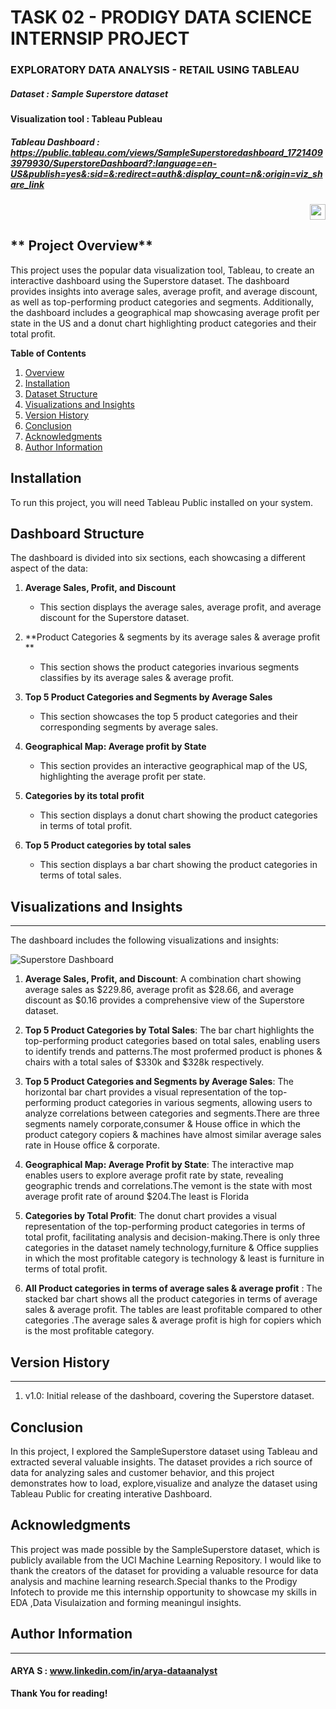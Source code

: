 # TASK 02 - PRODIGY DATA SCIENCE INTERNSIP PROJECT

### EXPLORATORY DATA ANALYSIS - RETAIL USING TABLEAU
##### Dataset : Sample Superstore dataset

#### Visualization tool : Tableau Publeau

##### Tableau Dashboard : https://public.tableau.com/views/SampleSuperstoredashboard_17214093979930/SuperstoreDashboard?:language=en-US&publish=yes&:sid=&:redirect=auth&:display_count=n&:origin=viz_share_link

<div align ="right">
  
  <a href="https://youtu.be/SELeBtSTBe8?si=ftvSpiUZOGmnLmho">
    <img src ="https://img.shields.io/static/v1?message=Youtube&logo=youtube&label=&color=FF0000&logoColor=white&labelColor=&srtle=for-the-badge" height="25" alt="youtube logo" />
  </a>  
</div> 


## ** Project Overview**

This project uses the popular data visualization tool, Tableau, to create an interactive dashboard using the Superstore dataset. The dashboard provides insights into average sales, average profit, and average discount, as well as top-performing product categories and segments. Additionally, the dashboard includes a geographical map showcasing average profit per state in the US and a donut chart highlighting product categories and their total profit.

**Table of Contents**

1. [Overview](#overview)
2. [Installation](#installation)
3. [Dataset Structure](#dataset-structure)
4. [Visualizations and Insights](#visualizations-insights)
5. [Version History](#Version-History)
6. [Conclusion](#conclusion)
7. [Acknowledgments](#acknowledgments)
8. [Author Information](#Author-Information)

## Installation
To run this project, you will need Tableau Public installed on your system.

**Dashboard Structure**
--------------------

The dashboard is divided into six sections, each showcasing a different aspect of the data:

1. **Average Sales, Profit, and Discount**
	* This section displays the average sales, average profit, and average discount for the Superstore dataset.

2. **Product Categories & segments by its  average sales & average profit **
	* This section shows the product categories invarious segments classifies by its average sales & average profit.

3. **Top 5 Product Categories and Segments by Average Sales**
	* This section showcases the top 5 product categories and their corresponding segments by average sales.
4. **Geographical Map: Average profit by State**
	* This section provides an interactive geographical map of the US, highlighting the average profit  per state.

5. **Categories  by  its total profit**
	* This section displays a donut chart showing the product categories in terms of total profit.

6. **Top 5 Product categories by total  sales**
    * This section displays a bar chart showing the product categories in terms of total  sales.



## **Visualizations and Insights**
------------------------------

The dashboard includes the following visualizations and insights:

![Superstore Dashboard](https://github.com/user-attachments/assets/8a265527-b0b1-4ec8-b7e4-6c68669d07d4)




1. **Average Sales, Profit, and Discount**: A combination chart showing average sales as $229.86, average profit as $28.66, and average discount as $0.16 provides a comprehensive view of the Superstore dataset.


2. **Top 5 Product Categories by Total Sales**: The bar chart highlights the top-performing product categories based on total sales, enabling users to identify trends and patterns.The most profermed  product is phones & chairs with a total sales of $330k and $328k respectively.


3. **Top 5 Product Categories and Segments by Average Sales**: The horizontal bar chart provides a visual representation of the top-performing product categories in various segments, allowing users to analyze correlations between categories and segments.There are three segments namely corporate,consumer & House office in which the product category copiers & machines have almost similar average sales rate in House office & corporate.


4. **Geographical Map: Average Profit by State**: The interactive map enables users to explore average profit rate by state, revealing geographic trends and correlations.The vemont is the state with most average profit rate of around $204.The least is Florida


5. **Categories by Total Profit**: The donut chart provides a visual representation of the top-performing product categories in terms of total profit, facilitating analysis and decision-making.There is only three categories in the dataset namely technology,furniture & Office supplies in which the most profitable category is technology & least is furniture in terms of total profit.


6. **All Product categories in terms of average sales & average profit** : The stacked bar chart shows all the product categories in terms of average sales & average profit. The tables are least profitable compared to other categories .The average sales & average profit is high for copiers which is the most profitable category.

## **Version History**
------------------
1. v1.0: Initial release of the dashboard, covering the Superstore dataset.

## **Conclusion**

In this project, I explored the SampleSuperstore dataset using Tableau  and extracted several valuable insights. The dataset provides a rich source of data for analyzing sales and customer behavior, and this project demonstrates how to load, explore,visualize and analyze the dataset using Tableau Public for creating interative Dashboard.

## **Acknowledgments**

This project was made possible by the SampleSuperstore dataset, which is publicly available from the UCI Machine Learning Repository. I would like to thank the creators of the dataset for providing a valuable resource for data analysis and machine learning research.Special thanks to the Prodigy Infotech to provide me this internship  opportunity to showcase my skills in EDA ,Data Visulaization and forming meaningul insights.

## **Author Information**
----------------------
#### ARYA S : www.linkedin.com/in/arya-dataanalyst

**Thank You for reading!**

